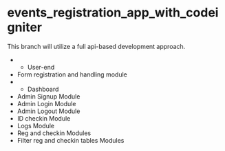 # events_registration_app_with_codeigniter
This branch will utilize a full api-based development approach.
- - User-end 
- Form registration and handling module
- - Dashboard
- Admin Signup Module
- Admin Login Module
- Admin Logout Module
- ID checkin Module
- Logs Module
- Reg and checkin Modules
- Filter reg and checkin tables Modules
